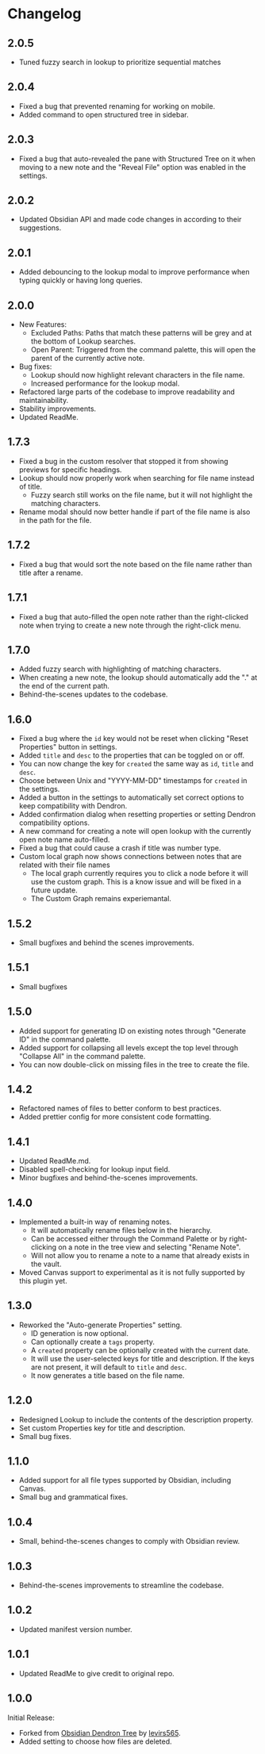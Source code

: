 # Changelog

## 2.0.5

- Tuned fuzzy search in lookup to prioritize sequential matches

## 2.0.4

- Fixed a bug that prevented renaming for working on mobile.
- Added command to open structured tree in sidebar.

## 2.0.3

- Fixed a bug that auto-revealed the pane with Structured Tree on it when moving to a new note and the "Reveal File" option was enabled in the settings.

## 2.0.2

- Updated Obsidian API and made code changes in according to their suggestions.

## 2.0.1

- Added debouncing to the lookup modal to improve performance when typing quickly or having long queries.

## 2.0.0

- New Features:
  - Excluded Paths: Paths that match these patterns will be grey and at the bottom of Lookup searches.
  - Open Parent: Triggered from the command palette, this will open the parent of the currently active note.
- Bug fixes:
  - Lookup should now  highlight relevant characters in the file name.
  - Increased performance for the lookup modal.
- Refactored large parts of the codebase to improve readability and maintainability.
- Stability improvements.
- Updated ReadMe.

## 1.7.3

- Fixed a bug in the custom resolver that stopped it from showing previews for specific headings.
- Lookup should now properly work when searching for file name instead of title.
  - Fuzzy search still works on the file name, but it will not highlight the matching characters.
- Rename modal should now better handle if part of the file name is also in the path for the file.

## 1.7.2

- Fixed a bug that would sort the note based on the file name rather than title after a rename.

## 1.7.1

- Fixed a bug that auto-filled the open note rather than the right-clicked note when trying to create a new note through the right-click menu.

## 1.7.0

- Added fuzzy search with highlighting of matching characters.
- When creating a new note, the lookup should automatically add the "." at the end of the current path.
- Behind-the-scenes updates to the codebase.

## 1.6.0

- Fixed a bug where the `id` key would not be reset when clicking "Reset Properties" button in settings.
- Added `title` and `desc` to the properties that can be toggled on or off.
- You can now change the key for `created` the same way as `id`, `title` and `desc`.
- Choose between Unix and "YYYY-MM-DD" timestamps for `created` in the settings.
- Added a button in the settings to automatically set correct options to keep compatibility with Dendron.
- Added confirmation dialog when resetting properties or setting Dendron compatibility options.
- A new command for creating a note will open lookup with the currently open note name auto-filled.
- Fixed a bug that could cause a crash if title was number type.
- Custom local graph now shows connections between notes that are related with their file names
  - The local graph currently requires you to click a node before it will use the custom graph. This is a know issue and will be fixed in a future update.
  - The Custom Graph remains experiemantal.

## 1.5.2

- Small bugfixes and behind the scenes improvements.

## 1.5.1

- Small bugfixes

## 1.5.0

- Added support for generating ID on existing notes through "Generate ID" in the command palette.
- Added support for collapsing all levels except the top level through "Collapse All" in the command palette.
- You can now double-click on missing files in the tree to create the file.

## 1.4.2

- Refactored names of files to better conform to best practices.
- Added prettier config for more consistent code formatting.

## 1.4.1

- Updated ReadMe.md.
- Disabled spell-checking for lookup input field.
- Minor bugfixes and behind-the-scenes improvements.

## 1.4.0

- Implemented a built-in way of renaming notes.
  - It will automatically rename files below in the hierarchy.
  - Can be accessed either through the Command Palette or by right-clicking on a note in the tree view and selecting "Rename Note".
  - Will not allow you to rename a note to a name that already exists in the vault.
- Moved Canvas support to experimental as it is not fully supported by this plugin yet.

## 1.3.0

- Reworked the "Auto-generate Properties" setting.
  - ID generation is now optional.
  - Can optionally create a `tags` property.
  - A `created` property can be optionally created with the current date.
  - It will use the user-selected keys for title and description. If the keys are not present, it will default to `title` and `desc`.
  - It now generates a title based on the file name.

## 1.2.0

- Redesigned Lookup to include the contents of the description property.
- Set custom Properties key for title and description.
- Small bug fixes.

## 1.1.0

- Added support for all file types supported by Obsidian, including Canvas.
- Small bug and grammatical fixes.

## 1.0.4

- Small, behind-the-scenes changes to comply with Obsidian review.

## 1.0.3

- Behind-the-scenes improvements to streamline the codebase.

## 1.0.2

- Updated manifest version number.

## 1.0.1

- Updated ReadMe to give credit to original repo.

## 1.0.0

Initial Release:

- Forked from [Obsidian Dendron Tree](https://github.com/levirs565/obsidian-dendron-tree) by [levirs565](https://github.com/levirs565).
- Added setting to choose how files are deleted.
